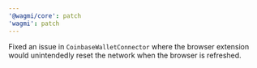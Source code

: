 ```yaml
---
'@wagmi/core': patch
'wagmi': patch
---
```


Fixed an issue in `CoinbaseWalletConnector` where the browser extension would unintendedly reset the network when the browser is refreshed.
